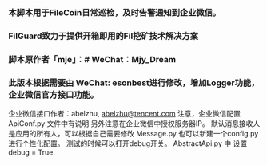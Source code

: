 ### 本脚本用于FileCoin日常巡检，及时告警通知到企业微信。
### FilGuard致力于提供开箱即用的Fil挖矿技术解决方案
### 脚本原作者「mje」：# WeChat：Mjy_Dream
### 此版本根据需要由 WeChat: esonbest进行修改，增加Logger功能，企业微信官方接口功能。
企业微信接口作者：abelzhu, abelzhu@tencent.com
注意，企业微信配置ApiConf.py 文件中有说明
另外注意在企业微信中授权服务器IP。
默认消息接收人是应用的所有人，可以根据自己需要修改 Message.py
也可以新建一个config.py 进行个性化配置。
测试的时候可以打开debug开关。
AbstractApi.py 中 设置 debug = True.
